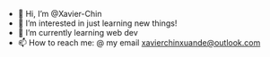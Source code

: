 - 👋 Hi, I’m @Xavier-Chin
- 👀 I’m interested in just learning new things!
- 🌱 I’m currently learning web dev
- 📫 How to reach me: @ my email xavierchinxuande@outlook.com

